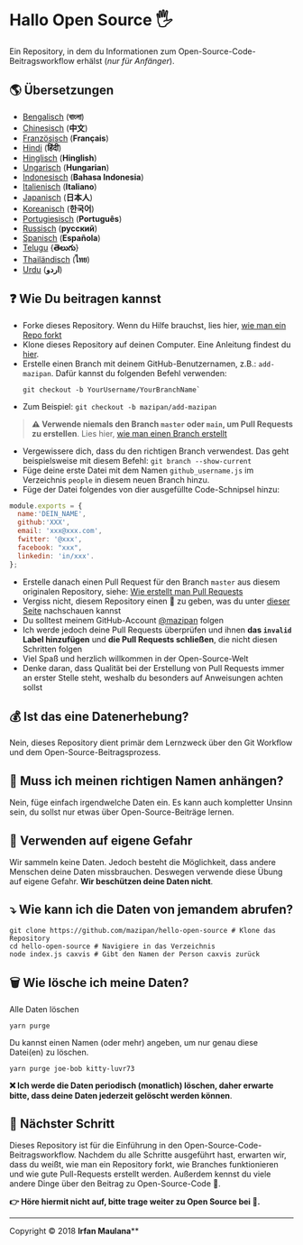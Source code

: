 # Hallo Open Source 🖐️

Ein Repository, in dem du Informationen zum Open-Source-Code-Beitragsworkflow erhälst (_nur für Anfänger_).

## 🌎 Übersetzungen

- [Bengalisch](./translations/README-BN.md) (**বাংলা**)
- [Chinesisch](./translations/README-CHI.md) (**中文**)
- [Französisch](./translations/README-FR.md) (**Français**)
- [Hindi](./translations/README-HI.md) (**हिंदी**)
- [Hinglisch](./translations/README-HINGLISH.md) (**Hinglish**)
- [Ungarisch](./translation/README-HU.md) (**Hungarian**)
- [Indonesisch](./translations/README-ID.md) (**Bahasa Indonesia**)
- [Italienisch](./translations/README-it.md) (**Italiano**)
- [Japanisch](./translations/README-JP.md) (**日本人**)
- [Koreanisch](./translations/README-KR.md) (**한국어**)
- [Portugiesisch](./translations/README-PT-BR.md) (**Português**)
- [Russisch](./translations/README-RU.md) (**русский**)
- [Spanisch](./translations/README-ES.md) (**Española**)
- [Telugu](./translations/README-TE.md) {**తెలుగు**}
- [Thailändisch](./translations/README-TH.md) (**ไทย**)
- [Urdu](./translations/README-UR.md) (**اردو**)

## ❓ Wie Du beitragen kannst

- Forke dieses Repository. Wenn du Hilfe brauchst, lies hier, [wie man ein Repo forkt](https://help.github.com/articles/fork-a-repo/)
- Klone dieses Repository auf deinen Computer. Eine Anleitung findest du [hier](https://docs.github.com/en/repositories/creating-and-managing-repositories/cloning-a-repository). 
- Erstelle einen Branch mit deinem GitHub-Benutzernamen, z.B.: `add-mazipan`. Dafür kannst du folgenden Befehl verwenden: 
  ```shell
  git checkout -b YourUsername/YourBranchName`
  ```
- Zum Beispiel: `git checkout -b mazipan/add-mazipan`

> **⚠️ Verwende niemals den Branch `master` oder `main`, um Pull Requests zu erstellen**.
> Lies hier, [wie man einen Branch erstellt](https://help.github.com/articles/creating-and-deleting-branches-within-your-repository/)

- Vergewissere dich, dass du den richtigen Branch verwendest. Das geht beispielsweise mit diesem Befehl: `git branch --show-current`
- Füge deine erste Datei mit dem Namen `github_username.js` im Verzeichnis `people` in diesem neuen Branch hinzu.
- Füge der Datei folgendes von dier ausgefüllte Code-Schnipsel hinzu:

````js
module.exports = {
  name:'DEIN_NAME',
  github:'XXX',
  email: 'xxx@xxx.com',
  fwitter: '@xxx',
  facebook: "xxx",
  linkedin: 'in/xxx'.
};
````

- Erstelle danach einen Pull Request für den Branch `master` aus diesem originalen Repository, siehe: [Wie erstellt man Pull Requests](https://help.github.com/articles/creating-a-pull-request/)
- Vergiss nicht, diesem Repository einen 🌟 zu geben, was du unter [dieser Seite](https://github.com/mazipan/hello-open-source/stargazers) nachschauen kannst
- Du solltest meinem GitHub-Account [@mazipan](https://github.com/mazipan) folgen
- Ich werde jedoch deine Pull Requests überprüfen und ihnen **das `invalid` Label hinzufügen** und **die Pull Requests schließen**, die nicht diesen Schritten folgen
- Viel Spaß und herzlich willkommen in der Open-Source-Welt
- Denke daran, dass Qualität bei der Erstellung von Pull Requests immer an erster Stelle steht, weshalb du besonders auf Anweisungen achten sollst

## 💰 Ist das eine Datenerhebung?

Nein, dieses Repository dient primär dem Lernzweck über den Git Workflow und dem Open-Source-Beitragsprozess.

## 🥶 Muss ich meinen richtigen Namen anhängen?

Nein, füge einfach irgendwelche Daten ein. Es kann auch kompletter Unsinn sein, du sollst nur etwas über Open-Source-Beiträge lernen.

## 🙈 Verwenden auf eigene Gefahr

Wir sammeln keine Daten. Jedoch besteht die Möglichkeit, dass andere Menschen deine Daten missbrauchen. Deswegen verwende diese Übung auf eigene Gefahr.
**Wir beschützen deine Daten nicht**.

## ⤵️ Wie kann ich die Daten von jemandem abrufen?

```shell
git clone https://github.com/mazipan/hello-open-source # Klone das Repository
cd hello-open-source # Navigiere in das Verzeichnis
node index.js caxvis # Gibt den Namen der Person caxvis zurück
```

## 🗑️ Wie lösche ich meine Daten?

Alle Daten löschen

```shell
yarn purge
```

Du kannst einen Namen (oder mehr) angeben, um nur genau diese Datei(en) zu löschen.

```shell
yarn purge joe-bob kitty-luvr73
```

**❌ Ich werde die Daten periodisch (monatlich) löschen, daher erwarte bitte, dass deine Daten jederzeit gelöscht werden können**.

## 🚶 Nächster Schritt

Dieses Repository ist für die Einführung in den Open-Source-Code-Beitragsworkflow.
Nachdem du alle Schritte ausgeführt hast, erwarten wir, dass du weißt, wie man ein Repository forkt, wie Branches funktionieren und wie gute Pull-Requests erstellt werden. Außerdem kennst du viele andere Dinge über den Beitrag zu Open-Source-Code 🥳.

**👉 Höre hiermit nicht auf, bitte trage weiter zu Open Source bei 🙏.**

---

Copyright © 2018 **Irfan Maulana****
